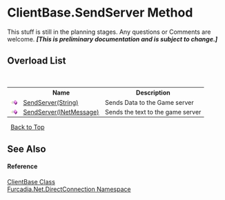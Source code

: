 # ClientBase.SendServer Method 
This stuff is still in the planning stages. Any questions or Comments are welcome. _**\[This is preliminary documentation and is subject to change.\]**_


## Overload List
&nbsp;<table><tr><th></th><th>Name</th><th>Description</th></tr><tr><td>![Public method](media/pubmethod.gif "Public method")</td><td><a href="M_Furcadia_Net_DirectConnection_ClientBase_SendServer_1">SendServer(String)</a></td><td>
Sends Data to the Game server</td></tr><tr><td>![Public method](media/pubmethod.gif "Public method")</td><td><a href="M_Furcadia_Net_DirectConnection_ClientBase_SendServer">SendServer(INetMessage)</a></td><td>
Sends the text to the game server</td></tr></table>&nbsp;
<a href="#clientbase.sendserver-method">Back to Top</a>

## See Also


#### Reference
<a href="T_Furcadia_Net_DirectConnection_ClientBase">ClientBase Class</a><br /><a href="N_Furcadia_Net_DirectConnection">Furcadia.Net.DirectConnection Namespace</a><br />